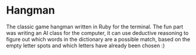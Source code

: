 Hangman
=======

The classic game hangman written in Ruby for the terminal. The fun part was writing an AI class for the computer, it can use deductive reasoning to figure out which words in the dictionary are a possible match, based on the empty letter spots and which letters have already been chosen :)
